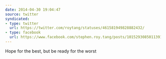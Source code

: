 ```yaml
---
date: 2014-04-30 19:04:47
source: twitter
syndicated:
- type: twitter
  url: https://twitter.com/roytang/statuses/461581949828882432/
- type: facebook
  url: https://www.facebook.com/stephen.roy.tang/posts/10152930850113912
---
```


Hope for the best, but be ready for the worst